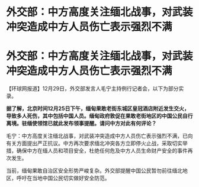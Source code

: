 # 外交部：中方高度关注缅北战事，对武装冲突造成中方人员伤亡表示强烈不满

# 外交部：中方高度关注缅北战事，对武装冲突造成中方人员伤亡表示强烈不满

【环球网报道】12月29日，外交部发言人毛宁主持例行记者会，以下为部分实录。

**据了解，北京时间12月25日下午，缅甸果敢老街东城区皇冠酒店附近发生交火，导致多人死伤，其中包括中国人员。缅甸政府敦促在果敢老街地区的中国公民自行离境。驻缅使领馆已就此发布领事提醒。请问中方对此有何评论？**

毛宁：中方高度关注缅北战事，对武装冲突造成中方人员伤亡表示强烈不满，已向有关方面提出严正抗议。中方再次要求缅北冲突各方立即停火止战，采取切实举措，确保中方在缅人员和项目安全，杜绝任何危及中方人员生命财产安全的事件再次发生。

当前，缅甸果敢自治区安全形势严峻复杂。外交部提醒中国公民暂勿前往缅北地区，呼吁在当地中国公民切实做好安全防范。

